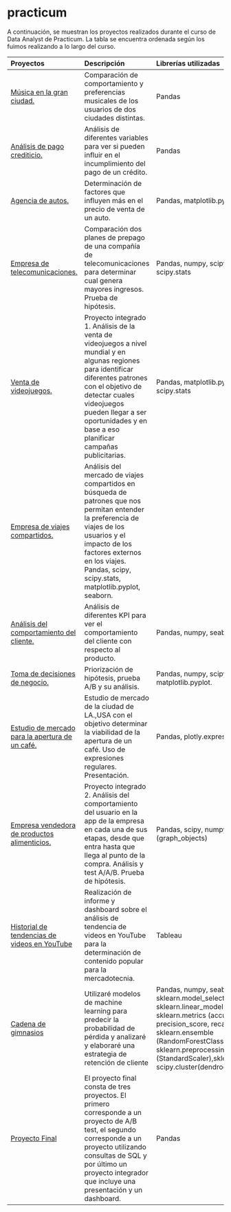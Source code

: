 # practicum
A continuación, se muestran los proyectos realizados durante el curso de Data Analyst de Practicum. La tabla se encuentra ordenada según los fuimos realizando a lo largo del curso. 

| Proyectos              | Descripción                 | Librerías utilizadas           |
| :-------------------- | :--------------------- |:--------------------|
|[Música en la gran ciudad.](https://github.com/CarmenPujato/practicum/tree/main/m%C3%BAsica%20en%20la%20gran%20ciudad)     |Comparación de comportamiento y preferencias musicales de los usuarios de dos ciudades distintas.      |      Pandas           |
| [Análisis de pago crediticio.](https://github.com/CarmenPujato/practicum/tree/main/an%C3%A1lisis%20de%20pago%20crediticio) | Análisis de diferentes variables para ver si pueden influir en el incumplimiento del pago de un crédito.    | Pandas|
|[Agencia de autos.](https://github.com/CarmenPujato/practicum/tree/main/agencia%20de%20autos) | Determinación de factores que influyen más en el precio de venta de un auto.    | Pandas, matplotlib.pyplot|
|[Empresa de telecomunicaciones.](https://github.com/CarmenPujato/practicum/tree/main/empresa%20de%20telecomunicaciones)    |Comparación dos planes de prepago de una compañía de telecomunicaciones para determinar cual genera mayores ingresos. Prueba de hipótesis.    | Pandas, numpy, scipy, matplotlib.pyplot, scipy.stats|  
|[Venta de videojuegos.](https://github.com/CarmenPujato/practicum/tree/main/venta%20de%20videojuegos)    | Proyecto integrado 1. Análisis de la venta de videojuegos a nivel mundial y en algunas regiones para identificar diferentes patrones con el objetivo de detectar cuales videojuegos pueden llegar a ser oportunidades y en base a eso planificar campañas publicitarias.    |Pandas, matplotlib.pyplot, numpy, scipy, scipy.stats|
| [Empresa de viajes compartidos.](https://github.com/CarmenPujato/practicum/tree/main/empresa%20de%20viajes%20compartidos)    | Análisis del mercado de viajes compartidos en búsqueda de patrones que nos permitan entender la preferencia de viajes de los usuarios y el impacto de los factores externos en los viajes.     Pandas, scipy, scipy.stats, matplotlib.pyplot, seaborn.|
|[Análisis del comportamiento del cliente.](https://github.com/CarmenPujato/practicum/tree/main/an%C3%A1lisis%20de%20comportamiento%20del%20cliente)    | Análisis de diferentes KPI para ver el comportamiento del cliente con respecto al producto.    |Pandas, numpy, seaborn, matplotlib|
|[Toma de decisiones de negocio.](https://github.com/CarmenPujato/practicum/tree/main/toma%20de%20decisiones%20de%20negocio)    |Priorización de hipótesis, prueba A/B y su análisis.    | Pandas, numpy, scipy.stats, datetime, matplotlib.pyplot.|
|[Estudio de mercado para la apertura de un café.](https://github.com/CarmenPujato/practicum/tree/main/estudio%20de%20mercado-apertura%20de%20caf%C3%A9)    |Estudio de mercado de la ciudad de LA.,USA con el objetivo determinar la viabilidad de la apertura de un café. Uso de expresiones regulares. Presentación.    | Pandas, plotly.express|
|[Empresa vendedora de productos alimenticios.](https://github.com/CarmenPujato/practicum/tree/main/empresa%20vendedora%20de%20productos%20alimenticios)    |Proyecto integrado 2. Análisis del comportamiento del usuario en la app de la empresa en cada una de sus etapas, desde que entra hasta que llega al punto de la compra. Análisis y test A/A/B. Prueba de hipótesis.    | Pandas, scipy, numpy, math, plotly (graph_objects)| 
| [Historial de tendencias de videos en YouTube](https://github.com/CarmenPujato/practicum/tree/main/Historial%20de%20tendencias%20de%20videos%20en%20YouTube)    | Realización de informe y dashboard sobre el análisis de tendencia de videos en YouTube para la determinación de contenido popular para la mercadotecnia. | Tableau|
| [Cadena de gimnasios](https://github.com/CarmenPujato/practicum/tree/main/Cadena%20de%20gimnasios)    | Utilizaré modelos de machine learning para predecir la probabilidad de pérdida y analizaré y elaboraré una estrategia de retención de cliente    | Pandas, numpy, seaborn, plotlylib, sklearn.model_selection    (train_test_split), sklearn.linear_model (LogisticRegression), sklearn.metrics (accuracy_score, precision_score, recall_score), sklearn.ensemble (RandomForestClassifier), sklearn.preprocessing (StandardScaler),sklearn.cluster(KMeans), scipy.cluster(dendrogram, linkage). |
|[Proyecto Final]()    | El proyecto final consta de tres proyectos. El primero corresponde a un proyecto de A/B test, el segundo corresponde a un proyecto utilizando consultas de SQL y por último un proyecto integrador que incluye una presentación y un dashboard.    |Pandas |


